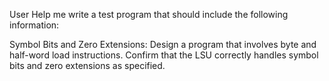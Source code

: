 User
Help me write a test program that should include the following information:

Symbol Bits and Zero Extensions:
Design a program that involves byte and half-word load instructions.
Confirm that the LSU correctly handles symbol bits and zero extensions as specified.